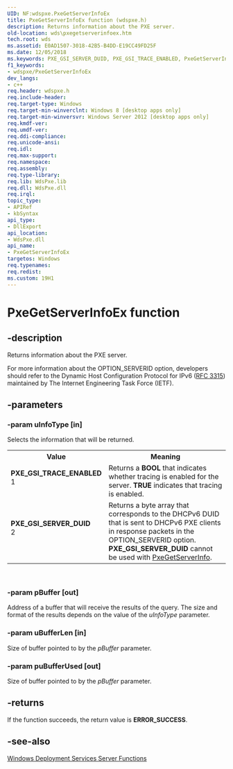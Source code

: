 ```yaml
---
UID: NF:wdspxe.PxeGetServerInfoEx
title: PxeGetServerInfoEx function (wdspxe.h)
description: Returns information about the PXE server.
old-location: wds\pxegetserverinfoex.htm
tech.root: wds
ms.assetid: E0AD1507-3018-42B5-B4DD-E19CC49FD25F
ms.date: 12/05/2018
ms.keywords: PXE_GSI_SERVER_DUID, PXE_GSI_TRACE_ENABLED, PxeGetServerInfoEx, PxeGetServerInfoEx function [Windows Deployment Services], wds.pxegetserverinfoex, wdspxe/PxeGetServerInfoEx
f1_keywords:
- wdspxe/PxeGetServerInfoEx
dev_langs:
- c++
req.header: wdspxe.h
req.include-header: 
req.target-type: Windows
req.target-min-winverclnt: Windows 8 [desktop apps only]
req.target-min-winversvr: Windows Server 2012 [desktop apps only]
req.kmdf-ver: 
req.umdf-ver: 
req.ddi-compliance: 
req.unicode-ansi: 
req.idl: 
req.max-support: 
req.namespace: 
req.assembly: 
req.type-library: 
req.lib: WdsPxe.lib
req.dll: WdsPxe.dll
req.irql: 
topic_type:
- APIRef
- kbSyntax
api_type:
- DllExport
api_location:
- WdsPxe.dll
api_name:
- PxeGetServerInfoEx
targetos: Windows
req.typenames: 
req.redist: 
ms.custom: 19H1
---
```


# PxeGetServerInfoEx function


## -description


Returns information about the PXE server.

For more information about the OPTION_SERVERID option, developers should refer to the Dynamic Host Configuration Protocol for IPv6 (<a href="https://www.ietf.org/rfc/rfc3315.txt">RFC 3315</a>) maintained by The Internet Engineering Task Force (IETF).


## -parameters




### -param uInfoType [in]

Selects the information that will be returned.

<table>
<tr>
<th>Value</th>
<th>Meaning</th>
</tr>
<tr>
<td width="40%"><a id="PXE_GSI_TRACE_ENABLED"></a><a id="pxe_gsi_trace_enabled"></a><dl>
<dt><b>PXE_GSI_TRACE_ENABLED</b></dt>
<dt>1</dt>
</dl>
</td>
<td width="60%">
Returns a <b>BOOL</b> that indicates whether tracing is enabled for the 
        server. <b>TRUE</b> indicates that tracing is enabled.

</td>
</tr>
<tr>
<td width="40%"><a id="PXE_GSI_SERVER_DUID"></a><a id="pxe_gsi_server_duid"></a><dl>
<dt><b>PXE_GSI_SERVER_DUID</b></dt>
<dt>2</dt>
</dl>
</td>
<td width="60%">
 Returns a byte array that corresponds to the DHCPv6 DUID that is sent to DHCPv6 PXE clients in response packets in the OPTION_SERVERID option.  <b>PXE_GSI_SERVER_DUID</b> cannot be used with <a href="https://docs.microsoft.com/windows/desktop/api/wdspxe/nf-wdspxe-pxegetserverinfo">PxeGetServerInfo</a>.

</td>
</tr>
</table>
 


### -param pBuffer [out]

Address of a buffer that will receive the results of the query. The size and format of the results depends 
      on the value of the <i>uInfoType</i> parameter.


### -param uBufferLen [in]

Size of buffer pointed to by the <i>pBuffer</i> parameter.


### -param puBufferUsed [out]

Size of buffer pointed to by the <i>pBuffer</i> parameter.


## -returns



If the function succeeds, the return value is <b>ERROR_SUCCESS</b>.




## -see-also




<a href="https://docs.microsoft.com/windows/desktop/Wds/windows-deployment-services-server-functions">Windows Deployment Services Server Functions</a>
 

 

